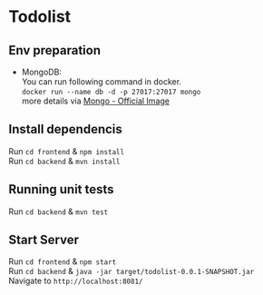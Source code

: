 # Todolist

## Env preparation

* MongoDB:  
You can run following command in docker.  
`docker run --name db -d -p 27017:27017 mongo`  
more details via [Mongo - Official Image](https://hub.docker.com/_/mongo)

## Install dependencis

Run `cd frontend` & `npm install`  
Run `cd backend` & `mvn install`  

## Running unit tests

Run `cd backend` & `mvn test`

## Start Server

Run `cd frontend` & `npm start`  
Run `cd backend` & `java -jar target/todolist-0.0.1-SNAPSHOT.jar`  
Navigate to `http://localhost:8081/`
 
